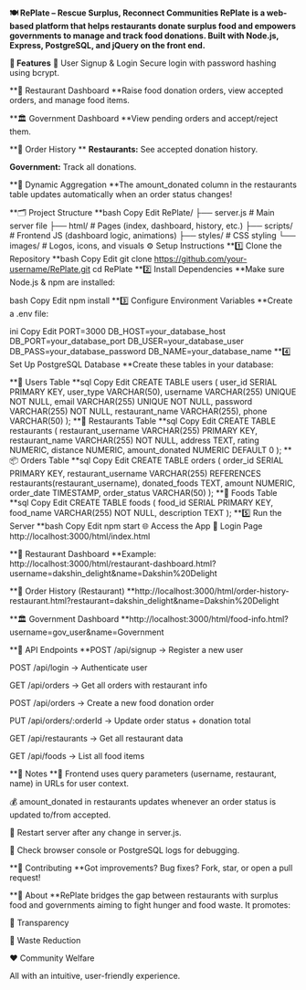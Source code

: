 **🍽️ RePlate – Rescue Surplus, Reconnect Communities
RePlate is a web-based platform that helps restaurants donate surplus food and empowers governments to manage and track food donations. Built with Node.js, Express, PostgreSQL, and jQuery on the front end.**

**🔑 Features**
🔐 User Signup & Login
Secure login with password hashing using bcrypt.

**🏪 Restaurant Dashboard
**Raise food donation orders, view accepted orders, and manage food items.

**🏛️ Government Dashboard
**View pending orders and accept/reject them.

**📜 Order History
**
**Restaurants:** See accepted donation history.

**Government:** Track all donations.

**🔄 Dynamic Aggregation
**The amount_donated column in the restaurants table updates automatically when an order status changes!

**🗂️ Project Structure
**bash
Copy
Edit
RePlate/
├── server.js                  # Main server file
├── html/                      # Pages (index, dashboard, history, etc.)
├── scripts/                   # Frontend JS (dashboard logic, animations)
├── styles/                    # CSS styling
└── images/                    # Logos, icons, and visuals
⚙️ Setup Instructions
**1️⃣ Clone the Repository
**bash
Copy
Edit
git clone https://github.com/your-username/RePlate.git
cd RePlate
**2️⃣ Install Dependencies
**Make sure Node.js & npm are installed:

bash
Copy
Edit
npm install
**3️⃣ Configure Environment Variables
**Create a .env file:

ini
Copy
Edit
PORT=3000
DB_HOST=your_database_host
DB_PORT=your_database_port
DB_USER=your_database_user
DB_PASS=your_database_password
DB_NAME=your_database_name
**4️⃣ Set Up PostgreSQL Database
**Create these tables in your database:

**👤 Users Table
**sql
Copy
Edit
CREATE TABLE users (
  user_id SERIAL PRIMARY KEY,
  user_type VARCHAR(50),
  username VARCHAR(255) UNIQUE NOT NULL,
  email VARCHAR(255) UNIQUE NOT NULL,
  password VARCHAR(255) NOT NULL,
  restaurant_name VARCHAR(255),
  phone VARCHAR(50)
);
**🏢 Restaurants Table
**sql
Copy
Edit
CREATE TABLE restaurants (
  restaurant_username VARCHAR(255) PRIMARY KEY,
  restaurant_name VARCHAR(255) NOT NULL,
  address TEXT,
  rating NUMERIC,
  distance NUMERIC,
  amount_donated NUMERIC DEFAULT 0
);
**📦 Orders Table
**sql
Copy
Edit
CREATE TABLE orders (
  order_id SERIAL PRIMARY KEY,
  restaurant_username VARCHAR(255) REFERENCES restaurants(restaurant_username),
  donated_foods TEXT,
  amount NUMERIC,
  order_date TIMESTAMP,
  order_status VARCHAR(50)
);
**🍲 Foods Table
**sql
Copy
Edit
CREATE TABLE foods (
  food_id SERIAL PRIMARY KEY,
  food_name VARCHAR(255) NOT NULL,
  description TEXT
);
**5️⃣ Run the Server
**bash
Copy
Edit
npm start
🌐 Access the App
🔑 Login Page
http://localhost:3000/html/index.html

**🍛 Restaurant Dashboard
**Example:
http://localhost:3000/html/restaurant-dashboard.html?username=dakshin_delight&name=Dakshin%20Delight

**📜 Order History (Restaurant)
**http://localhost:3000/html/order-history-restaurant.html?restaurant=dakshin_delight&name=Dakshin%20Delight

**🏛️ Government Dashboard
**http://localhost:3000/html/food-info.html?username=gov_user&name=Government

**🔌 API Endpoints
**POST /api/signup → Register a new user

POST /api/login → Authenticate user

GET /api/orders → Get all orders with restaurant info

POST /api/orders → Create a new food donation order

PUT /api/orders/:orderId → Update order status + donation total

GET /api/restaurants → Get all restaurant data

GET /api/foods → List all food items

**📝 Notes
**🔗 Frontend uses query parameters (username, restaurant, name) in URLs for user context.

💰 amount_donated in restaurants updates whenever an order status is updated to/from accepted.

🔁 Restart server after any change in server.js.

🐞 Check browser console or PostgreSQL logs for debugging.

**🤝 Contributing
**Got improvements? Bug fixes?
Fork, star, or open a pull request!

**📌 About
**RePlate bridges the gap between restaurants with surplus food and governments aiming to fight hunger and food waste. It promotes:

🧾 Transparency

🚯 Waste Reduction

❤️ Community Welfare

All with an intuitive, user-friendly experience.
